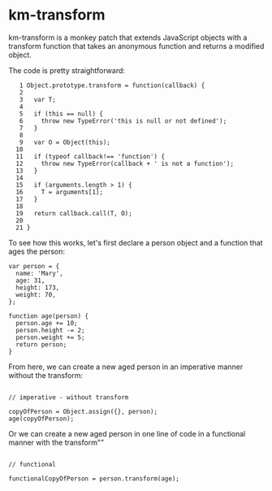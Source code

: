# km-transform

km-transform is a monkey patch that extends JavaScript objects with a transform function that takes an anonymous function and returns a modified object.

The code is pretty straightforward:

```
   1 Object.prototype.transform = function(callback) {
   2
   3   var T;
   4
   5   if (this == null) {
   6     throw new TypeError('this is null or not defined');
   7   }
   8
   9   var O = Object(this);
  10
  11   if (typeof callback!== 'function') {
  12     throw new TypeError(callback + ' is not a function');
  13   }
  14
  15   if (arguments.length > 1) {
  16     T = arguments[1];
  17   }
  18
  19   return callback.call(T, O);
  20
  21 }
```

To see how this works, let's first declare a person object and a function that ages the person:

```
var person = {
  name: 'Mary',
  age: 31,
  height: 173,
  weight: 70,
};

function age(person) {
  person.age += 10;
  person.height -= 2;
  person.weight += 5;
  return person;
}

```

From here, we can create a new aged person in an imperative manner without the transform:

```

// imperative - without transform

copyOfPerson = Object.assign({}, person);
age(copyOfPerson);

```

Or we can create a new aged person in one line of code in a functional manner with the transform""

```

// functional

functionalCopyOfPerson = person.transform(age);

```
